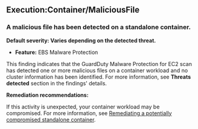 Execution:Container/MaliciousFile
---------------------------------

### A malicious file has been detected on a standalone container.

**Default severity: Varies depending on the detected threat.**

* **Feature:** EBS Malware Protection

This finding indicates that the GuardDuty Malware Protection for EC2 scan has detected one or more malicious files on a container workload and no cluster information has been identified. For more information, see **Threats detected** section in the findings' details.

**Remediation recommendations:**

If this activity is unexpected, your container workload may be compromised. For more information, see [Remediating a potentially compromised standalone container](https://docs.aws.amazon.com/guardduty/latest/ug/remediate-compromised-standalone-container.html).